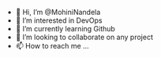 - 👋 Hi, I’m @MohiniNandela
- 👀 I’m interested in DevOps
- 🌱 I’m currently learning Github
- 💞️ I’m looking to collaborate on any project
- 📫 How to reach me ...

<!---
MohiniNandela/MohiniNandela is a ✨ special ✨ repository because its `README.md` (this file) appears on your GitHub profile.
You can click the Preview link to take a look at your changes.
--->
